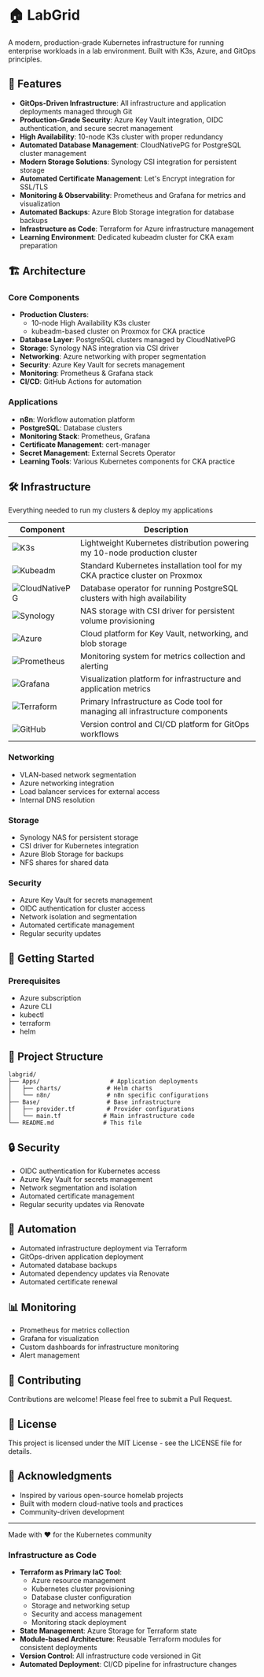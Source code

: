 # 🏠 LabGrid

A modern, production-grade Kubernetes infrastructure for running enterprise workloads in a lab environment. Built with K3s, Azure, and GitOps principles.

## 🌟 Features

- **GitOps-Driven Infrastructure**: All infrastructure and application deployments managed through Git
- **Production-Grade Security**: Azure Key Vault integration, OIDC authentication, and secure secret management
- **High Availability**: 10-node K3s cluster with proper redundancy
- **Automated Database Management**: CloudNativePG for PostgreSQL cluster management
- **Modern Storage Solutions**: Synology CSI integration for persistent storage
- **Automated Certificate Management**: Let's Encrypt integration for SSL/TLS
- **Monitoring & Observability**: Prometheus and Grafana for metrics and visualization
- **Automated Backups**: Azure Blob Storage integration for database backups
- **Infrastructure as Code**: Terraform for Azure infrastructure management
- **Learning Environment**: Dedicated kubeadm cluster for CKA exam preparation

## 🏗️ Architecture

### Core Components

- **Production Clusters**: 
  - 10-node High Availability K3s cluster
  - kubeadm-based cluster on Proxmox for CKA practice
- **Database Layer**: PostgreSQL clusters managed by CloudNativePG
- **Storage**: Synology NAS integration via CSI driver
- **Networking**: Azure networking with proper segmentation
- **Security**: Azure Key Vault for secrets management
- **Monitoring**: Prometheus & Grafana stack
- **CI/CD**: GitHub Actions for automation

### Applications

- **n8n**: Workflow automation platform
- **PostgreSQL**: Database clusters
- **Monitoring Stack**: Prometheus, Grafana
- **Certificate Management**: cert-manager
- **Secret Management**: External Secrets Operator
- **Learning Tools**: Various Kubernetes components for CKA practice

## 🛠️ Infrastructure

Everything needed to run my clusters & deploy my applications

| Component | Description |
|-----------|-------------|
| ![K3s](https://img.shields.io/badge/K3s-FFC107?style=for-the-badge&logo=kubernetes&logoColor=black) | Lightweight Kubernetes distribution powering my 10-node production cluster |
| ![Kubeadm](https://img.shields.io/badge/Kubeadm-326CE5?style=for-the-badge&logo=kubernetes&logoColor=white) | Standard Kubernetes installation tool for my CKA practice cluster on Proxmox |
| ![CloudNativePG](https://img.shields.io/badge/CloudNativePG-336791?style=for-the-badge&logo=postgresql&logoColor=white) | Database operator for running PostgreSQL clusters with high availability |
| ![Synology](https://img.shields.io/badge/Synology-1A1A1A?style=for-the-badge&logo=synology&logoColor=white) | NAS storage with CSI driver for persistent volume provisioning |
| ![Azure](https://img.shields.io/badge/Azure-0078D4?style=for-the-badge&logo=microsoftazure&logoColor=white) | Cloud platform for Key Vault, networking, and blob storage |
| ![Prometheus](https://img.shields.io/badge/Prometheus-E6522C?style=for-the-badge&logo=prometheus&logoColor=white) | Monitoring system for metrics collection and alerting |
| ![Grafana](https://img.shields.io/badge/Grafana-F46800?style=for-the-badge&logo=grafana&logoColor=white) | Visualization platform for infrastructure and application metrics |
| ![Terraform](https://img.shields.io/badge/Terraform-7B42BC?style=for-the-badge&logo=terraform&logoColor=white) | Primary Infrastructure as Code tool for managing all infrastructure components |
| ![GitHub](https://img.shields.io/badge/GitHub-181717?style=for-the-badge&logo=github&logoColor=white) | Version control and CI/CD platform for GitOps workflows |

### Networking

- VLAN-based network segmentation
- Azure networking integration
- Load balancer services for external access
- Internal DNS resolution

### Storage

- Synology NAS for persistent storage
- CSI driver for Kubernetes integration
- Azure Blob Storage for backups
- NFS shares for shared data

### Security

- Azure Key Vault for secrets management
- OIDC authentication for cluster access
- Network isolation and segmentation
- Automated certificate management
- Regular security updates

## 🚀 Getting Started

### Prerequisites

- Azure subscription
- Azure CLI
- kubectl
- terraform
- helm


## 📁 Project Structure

```
labgrid/
├── Apps/                    # Application deployments
│   ├── charts/             # Helm charts
│   └── n8n/                # n8n specific configurations
├── Base/                   # Base infrastructure
│   ├── provider.tf         # Provider configurations
│   └── main.tf            # Main infrastructure code
└── README.md              # This file
```

## 🔒 Security

- OIDC authentication for Kubernetes access
- Azure Key Vault for secrets management
- Network segmentation and isolation
- Automated certificate management
- Regular security updates via Renovate

## 🔄 Automation

- Automated infrastructure deployment via Terraform
- GitOps-driven application deployment
- Automated database backups
- Automated dependency updates via Renovate
- Automated certificate renewal

## 📊 Monitoring

- Prometheus for metrics collection
- Grafana for visualization
- Custom dashboards for infrastructure monitoring
- Alert management

## 🤝 Contributing

Contributions are welcome! Please feel free to submit a Pull Request.

## 📝 License

This project is licensed under the MIT License - see the LICENSE file for details.

## 🙏 Acknowledgments

- Inspired by various open-source homelab projects
- Built with modern cloud-native tools and practices
- Community-driven development

---

Made with ❤️ for the Kubernetes community

### Infrastructure as Code

- **Terraform as Primary IaC Tool**:
  - Azure resource management
  - Kubernetes cluster provisioning
  - Database cluster configuration
  - Storage and networking setup
  - Security and access management
  - Monitoring stack deployment
- **State Management**: Azure Storage for Terraform state
- **Module-based Architecture**: Reusable Terraform modules for consistent deployments
- **Version Control**: All infrastructure code versioned in Git
- **Automated Deployment**: CI/CD pipeline for infrastructure changes
